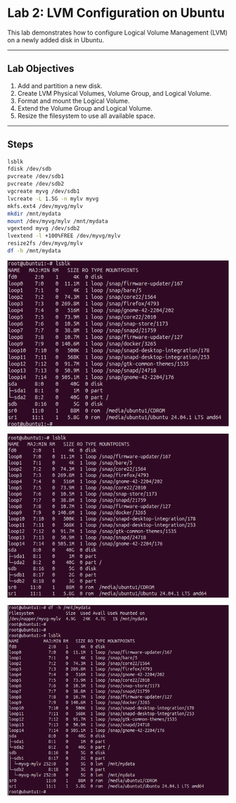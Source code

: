 # Lab 2: LVM Configuration on Ubuntu

This lab demonstrates how to configure Logical Volume Management (LVM) on a newly added disk in Ubuntu.

---

##  Lab Objectives

1. Add and partition a new disk.
2. Create LVM Physical Volumes, Volume Group, and Logical Volume.
3. Format and mount the Logical Volume.
4. Extend the Volume Group and Logical Volume.
5. Resize the filesystem to use all available space.

---

##  Steps 

```bash
lsblk
fdisk /dev/sdb
pvcreate /dev/sdb1
pvcreate /dev/sdb2
vgcreate myvg /dev/sdb1
lvcreate -L 1.5G -n mylv myvg
mkfs.ext4 /dev/myvg/mylv
mkdir /mnt/mydata
mount /dev/myvg/mylv /mnt/mydata
vgextend myvg /dev/sdb2
lvextend -l +100%FREE /dev/myvg/mylv
resize2fs /dev/myvg/mylv
df -h /mnt/mydata
```
![alt text](1.PNG)

![alt text](2.PNG)

![alt text](3.PNG)